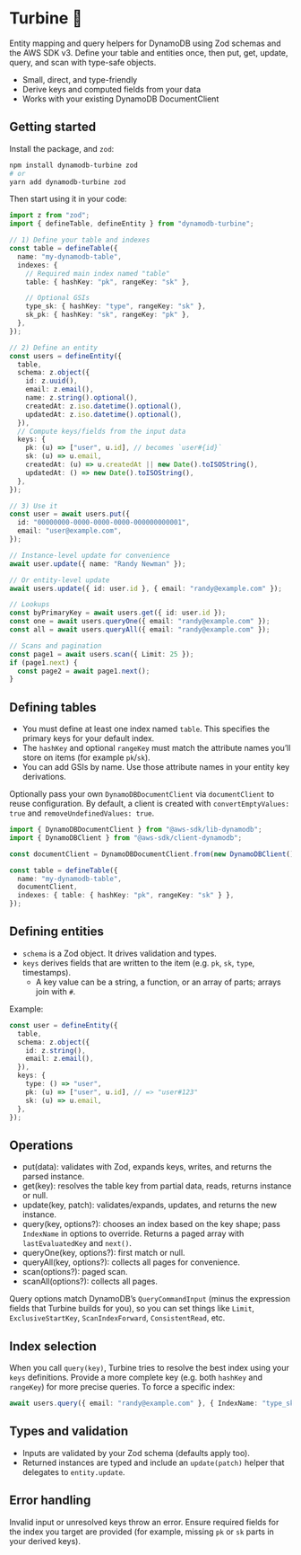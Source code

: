 # Turbine 🪭

Entity mapping and query helpers for DynamoDB using Zod schemas and the AWS SDK v3. Define your table and entities once, then put, get, update, query, and scan with type-safe objects.

- Small, direct, and type-friendly
- Derive keys and computed fields from your data
- Works with your existing DynamoDB DocumentClient

## Getting started

Install the package, and `zod`:

```sh
npm install dynamodb-turbine zod
# or
yarn add dynamodb-turbine zod
```

Then start using it in your code:

```ts
import z from "zod";
import { defineTable, defineEntity } from "dynamodb-turbine";

// 1) Define your table and indexes
const table = defineTable({
  name: "my-dynamodb-table",
  indexes: {
    // Required main index named "table"
    table: { hashKey: "pk", rangeKey: "sk" },

    // Optional GSIs
    type_sk: { hashKey: "type", rangeKey: "sk" },
    sk_pk: { hashKey: "sk", rangeKey: "pk" },
  },
});

// 2) Define an entity
const users = defineEntity({
  table,
  schema: z.object({
    id: z.uuid(),
    email: z.email(),
    name: z.string().optional(),
    createdAt: z.iso.datetime().optional(),
    updatedAt: z.iso.datetime().optional(),
  }),
  // Compute keys/fields from the input data
  keys: {
    pk: (u) => ["user", u.id], // becomes `user#{id}`
    sk: (u) => u.email,
    createdAt: (u) => u.createdAt || new Date().toISOString(),
    updatedAt: () => new Date().toISOString(),
  },
});

// 3) Use it
const user = await users.put({
  id: "00000000-0000-0000-0000-000000000001",
  email: "user@example.com",
});

// Instance-level update for convenience
await user.update({ name: "Randy Newman" });

// Or entity-level update
await users.update({ id: user.id }, { email: "randy@example.com" });

// Lookups
const byPrimaryKey = await users.get({ id: user.id });
const one = await users.queryOne({ email: "randy@example.com" });
const all = await users.queryAll({ email: "randy@example.com" });

// Scans and pagination
const page1 = await users.scan({ Limit: 25 });
if (page1.next) {
  const page2 = await page1.next();
}
```

## Defining tables

- You must define at least one index named `table`. This specifies the primary keys for your default index.
- The `hashKey` and optional `rangeKey` must match the attribute names you’ll store on items (for example `pk`/`sk`).
- You can add GSIs by name. Use those attribute names in your entity key derivations.

Optionally pass your own `DynamoDBDocumentClient` via `documentClient` to reuse configuration. By default, a client is created with `convertEmptyValues: true` and `removeUndefinedValues: true`.

```ts
import { DynamoDBDocumentClient } from "@aws-sdk/lib-dynamodb";
import { DynamoDBClient } from "@aws-sdk/client-dynamodb";

const documentClient = DynamoDBDocumentClient.from(new DynamoDBClient());

const table = defineTable({
  name: "my-dynamodb-table",
  documentClient,
  indexes: { table: { hashKey: "pk", rangeKey: "sk" } },
});
```

## Defining entities

- `schema` is a Zod object. It drives validation and types.
- `keys` derives fields that are written to the item (e.g. `pk`, `sk`, `type`, timestamps).
    - A key value can be a string, a function, or an array of parts; arrays join with `#`.

Example:

```ts
const user = defineEntity({
  table,
  schema: z.object({
    id: z.string(),
    email: z.email(),
  }),
  keys: {
    type: () => "user",
    pk: (u) => ["user", u.id], // => "user#123"
    sk: (u) => u.email,
  },
});
```

## Operations

- put(data): validates with Zod, expands keys, writes, and returns the parsed instance.
- get(key): resolves the table key from partial data, reads, returns instance or null.
- update(key, patch): validates/expands, updates, and returns the new instance.
- query(key, options?): chooses an index based on the key shape; pass `IndexName` in options to override. Returns a paged array with `lastEvaluatedKey` and `next()`.
- queryOne(key, options?): first match or null.
- queryAll(key, options?): collects all pages for convenience.
- scan(options?): paged scan.
- scanAll(options?): collects all pages.

Query options match DynamoDB’s `QueryCommandInput` (minus the expression fields that Turbine builds for you), so you can set things like `Limit`, `ExclusiveStartKey`, `ScanIndexForward`, `ConsistentRead`, etc.

## Index selection

When you call `query(key)`, Turbine tries to resolve the best index using your `keys` definitions. Provide a more complete key (e.g. both `hashKey` and `rangeKey`) for more precise queries. To force a specific index:

```ts
await users.query({ email: "randy@example.com" }, { IndexName: "type_sk" });
```

## Types and validation

- Inputs are validated by your Zod schema (defaults apply too).
- Returned instances are typed and include an `update(patch)` helper that delegates to `entity.update`.

## Error handling

Invalid input or unresolved keys throw an error. Ensure required fields for the index you target are provided (for example, missing `pk` or `sk` parts in your derived keys).
